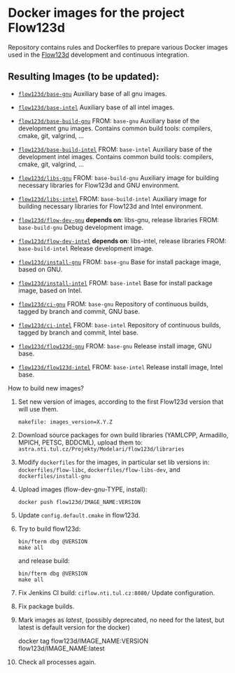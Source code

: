 # Docker images for the project Flow123d
Repository contains rules and Dockerfiles to prepare various Docker images used in 
the [Flow123d](https://github.com/flow123d/flow123d) development and continuous integration.


## Resulting Images (to be updated):  
  -  [`flow123d/base-gnu`](https://github.com/flow123d/docker-config/tree/master/dockerfiles/base-gnu) 
     Auxiliary base of all gnu images.

   -  [`flow123d/base-intel`](https://github.com/flow123d/docker-config/tree/master/dockerfiles/base-intel) 
     Auxiliary base of all intel images.

  -  [`flow123d/base-build-gnu`](https://github.com/flow123d/docker-config/tree/master/dockerfiles/base-build-gnu)
     FROM: `base-gnu`
     Auxiliary base of the development gnu images. Contains common build tools: compilers, cmake, git, valgrind, ...

  -  [`flow123d/base-build-intel`](https://github.com/flow123d/docker-config/tree/master/dockerfiles/base-build-intel)
     FROM: `base-intel`
     Auxiliary base of the development intel images. Contains common build tools: compilers, cmake, git, valgrind, ...

  -  [`flow123d/libs-gnu`](https://github.com/flow123d/docker-config/tree/master/dockerfiles/libs-gnu)
     FROM: `base-build-gnu`
     Auxiliary image for building necessary libraries for Flow123d and GNU environment.

  -  [`flow123d/libs-intel`](https://github.com/flow123d/docker-config/tree/master/dockerfiles/libs-intel)
     FROM: `base-build-intel`
     Auxiliary image for building necessary libraries for Flow123d and Intel environment.

  -  [`flow123d/flow-dev-gnu`](https://github.com/flow123d/docker-config/tree/master/dockerfiles/flow-dev-gnu) 
     **depends on**: libs-gnu, release libraries
     FROM: `base-build-gnu`
     Debug development image.

  -  [`flow123d/flow-dev-intel`](https://github.com/flow123d/docker-config/tree/master/dockerfiles/flow-dev-intel) 
     **depends on**: libs-intel, release libraries
     FROM: `base-build-intel`
     Release development image.

  -  [`flow123d/install-gnu`](https://github.com/flow123d/docker-config/tree/master/dockerfiles/install-gnu) 
     FROM: `base-gnu`
     Base for install package image, based on GNU.

  -  [`flow123d/install-intel`](https://github.com/flow123d/docker-config/tree/master/dockerfiles/install-intel) 
     FROM: `base-intel`
     Base for install package image, based on Intel.

  -  [`flow123d/ci-gnu`](https://github.com/flow123d/docker-config/tree/master/dockerfiles/install-gnu) 
     FROM: `base-gnu`
     Repository of continuous builds, tagged by branch and commit, GNU base.

  -  [`flow123d/ci-intel`](https://github.com/flow123d/docker-config/tree/master/dockerfiles/install-intel) 
     FROM: `base-intel`
     Repository of continuous builds, tagged by branch and commit, Intel base.

  -  [`flow123d/flow123d-gnu`](https://github.com/flow123d/docker-config/tree/master/dockerfiles/install-gnu) 
     FROM: `base-gnu`
     Release install image, GNU base.

  -  [`flow123d/flow123d-intel`](https://github.com/flow123d/docker-config/tree/master/dockerfiles/install-intel) 
     FROM: `base-intel`
     Release install image, Intel base.
     

How to build new images?

1. Set new version of images, according to the first Flow123d version that will use them.

    ```
    makefile: images_version=X.Y.Z
    ```

2. Download source packages for own build libraries (YAMLCPP, Armadillo, MPICH, PETSC, BDDCML), 
   upload them to: `astra.nti.tul.cz/Projekty/Modelari/flow123d/libraries`

3. Modify `dockerfiles` for the images,
   in particular set lib versions in: `dockerfiles/flow-libc`, `dockerfiles/flow-libs-dev`, and `dockerfiles/install-gnu`
   

4. Upload images (flow-dev-gnu-TYPE, install):

    ```
    docker push flow123d/IMAGE_NAME:VERSION
    ```
    
5. Update `config.default.cmake` in flow123d.

6. Try to build flow123d:
    ```
    bin/fterm dbg @VERSION
    make all
    ```
    and release build:
    ```
    bin/fterm dbg @VERSION
    make all
    ```
7. Fix Jenkins CI build: `ciflow.nti.tul.cz:8080/`
   Update configuration.
   
8. Fix package builds.
    
9. Mark images as *latest*, (possibly deprecated, no need for the latest, but latest is default version for the docker)

    docker tag flow123d/IMAGE_NAME:VERSION flow123d/IMAGE_NAME:latest

10. Check all processes again.
     


